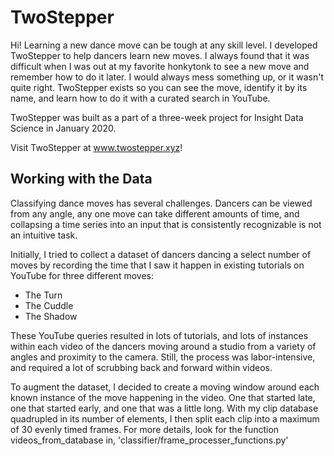 # TwoStepper

Hi! Learning a new dance move can be tough at any skill level. I developed TwoStepper to help dancers learn new moves. I always found that it was difficult when I was out at my favorite honkytonk to see a new move and remember how to do it later. I would always mess something up, or it wasn't quite right. TwoStepper exists so you can see the move, identify it by its name, and learn how to do it with a curated search in YouTube.

TwoStepper was built as a part of a three-week project for Insight Data Science in January 2020.

Visit TwoStepper at www.twostepper.xyz!

## Working with the Data

Classifying dance moves has several challenges. Dancers can be viewed from any angle, any one move can take different amounts of time, and collapsing a time series into an input that is consistently recognizable is not an intuitive task.

Initially, I tried to collect a dataset of dancers dancing a select number of moves by recording the time that I saw it happen in existing tutorials on YouTube for three different moves:

* The Turn
* The Cuddle
* The Shadow

These YouTube queries resulted in lots of tutorials, and lots of instances within each video of the dancers moving around a studio from a variety of angles and proximity to the camera. Still, the process was labor-intensive, and required a lot of scrubbing back and forward within videos.

To augment the dataset, I decided to create a moving window around each known instance of the move happening in the video. One that started late, one that started early, and one that was a little long. With my clip database quadrupled in its number of elements, I then split each clip into a maximum of 30 evenly timed frames. For more details, look for the function videos_from_database in, 'classifier/frame_processer_functions.py'
